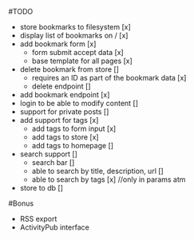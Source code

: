 #TODO
- store bookmarks to filesystem [x]
- display list of bookmarks on / [x]
- add bookmark form [x]
    - form submit accept data [x]
    - base template for all pages [x]
- delete bookmark from store []
    - requires an ID as part of the bookmark data [x]
    - delete endpoint []
- add bookmark endpoint [x]
- login to be able to modify content []
- support for private posts []
- add support for tags [x]
  - add tags to form input [x]
  - add tags to store [x]
  - add tags to homepage []
- search support []
  - search bar []
  - able to search by title, description, url []
  - able to search by tags [x] //only in params atm
- store to db []
  
  
#Bonus
- RSS export
- ActivityPub interface
